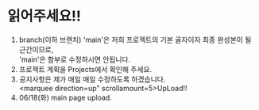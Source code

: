 # 읽어주세요!!
1. branch(이하 브랜치) 'main'은 저희 프로젝트의 기본 골자이자 최종 완성본이 될 근간이므로, <br>'main'은 함부로 수정하시면 안됩니다.
2. 프로젝트 계획을 Projects에서 확인해 주세요.
3. 공지사항은 제가 매일 매일 수정하도록 하겠습니다.<br> <marquee direction=up" scrollamount=5>UpLoad!!</marquee>
4. 06/18(화) main page upload.
